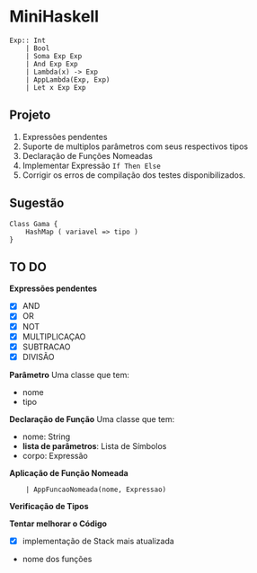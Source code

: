 # MiniHaskell

```
Exp:: Int
	| Bool
	| Soma Exp Exp
	| And Exp Exp
	| Lambda(x) -> Exp
	| AppLambda(Exp, Exp)
	| Let x Exp Exp
```

## Projeto

1. Expressões pendentes
2. Suporte de multiplos parâmetros com seus respectivos tipos
3. Declaração de Funções Nomeadas
4. Implementar Expressão `If Then Else`
5. Corrigir os erros de compilação dos testes disponibilizados.

## Sugestão

```
Class Gama {
	HashMap ( variavel => tipo )
}
```

## TO DO

**Expressões pendentes**
+ [x] AND
+ [x] OR
+ [x] NOT
+ [x] MULTIPLICAÇAO
+ [x] SUBTRACAO
+ [x] DIVISÃO

**Parâmetro**
Uma classe que tem:
+ nome
+ tipo

**Declaração de Função**
Uma classe que tem:
+ nome: String
+ **lista de parâmetros**: Lista de Símbolos
+ corpo: Expressão

**Aplicação de Função Nomeada**
```
	| AppFuncaoNomeada(nome, Expressao)
```

**Verificação de Tipos**

**Tentar melhorar o Código**
+ [x] implementação de Stack mais atualizada
+ nome dos funções
